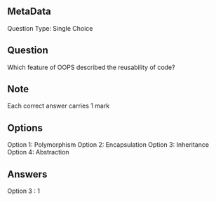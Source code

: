 ## MetaData
Question Type: Single Choice

## Question
Which feature of OOPS described the reusability of code?

## Note
Each correct answer carries 1 mark

## Options
Option 1: Polymorphism
Option 2: Encapsulation
Option 3: Inheritance
Option 4: Abstraction

## Answers
Option 3 : 1
